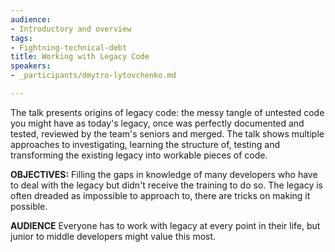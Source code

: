 ```yaml
---
audience:
- Introductory and overview
tags:
- Fightning-technical-debt
title: Working with Legacy Code
speakers:
- _participants/dmytro-lytovchenko.md

---
```

The talk presents origins of legacy code: the messy tangle of untested code you might have as today's legacy, once was perfectly documented and tested, reviewed by the team's seniors and merged. The talk shows multiple approaches to investigating, learning the structure of, testing and transforming the existing legacy into workable pieces of code.

**OBJECTIVES:**
Filling the gaps in knowledge of many developers who have to deal with the legacy but didn't receive the training to do so. The legacy is often dreaded as impossible to approach to, there are tricks on making it possible.

**AUDIENCE**
Everyone has to work with legacy at every point in their life, but junior to middle developers might value this most.
